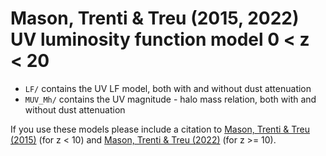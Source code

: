 # Mason, Trenti & Treu (2015, 2022) UV luminosity function model 0 < z < 20

- `LF/` contains the UV LF model, both with and without dust attenuation
- `MUV_Mh/` contains the UV magnitude - halo mass relation, both with and without dust attenuation

If you use these models please include a citation to [Mason, Trenti & Treu (2015)](https://ui.adsabs.harvard.edu/abs/2015ApJ...813...21M/abstract) (for z < 10) and [Mason, Trenti & Treu (2022)](https://ui.adsabs.harvard.edu) (for z >= 10).
